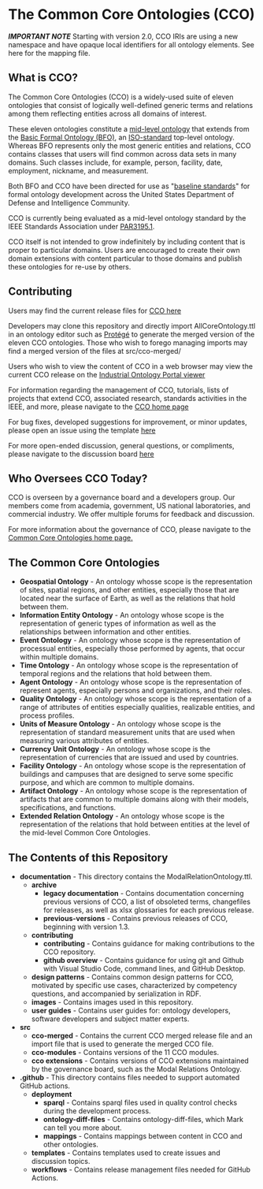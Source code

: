 # The Common Core Ontologies (CCO)

***IMPORTANT NOTE***
Starting with version 2.0, CCO IRIs are using a new namespace and have opaque local identifiers for all ontology elements.
See here for the mapping file.

## What is CCO?

The Common Core Ontologies (CCO) is a widely-used suite of eleven ontologies that consist of logically well-defined generic terms and relations among them reflecting entities across all domains of interest. 

These eleven ontologies constitute a [mid-level ontology](https://arxiv.org/abs/2404.17757) that extends from the [Basic Formal Ontology (BFO)](https://github.com/bfo-ontology/BFO-2020), an [ISO-standard](https://www.iso.org/standard/71954.html) top-level ontology. Whereas BFO represents only the most generic entities and relations, CCO contains classes that users will find common across data sets in many domains. Such classes include, for example, person, facility, date, employment, nickname, and measurement. 

Both BFO and CCO have been directed for use as "[baseline standards](https://www.buffalo.edu/news/releases/2024/02/department-of-defense-ontology.html)" for formal ontology development across the United States Department of Defense and Intelligence Community. 

CCO is currently being evaluated as a mid-level ontology standard by the IEEE Standards Association under [PAR3195.1](https://standards.ieee.org/ieee/3195.1/11026/). 

CCO itself is not intended to grow indefinitely by including content that is proper to particular domains. Users are encouraged to create their own domain extensions with content particular to those domains and publish these ontologies for re-use by others. 

## Contributing

Users may find the current release files for [CCO here](https://github.com/CommonCoreOntology/CommonCoreOntologies/releases/tag/v1.6-2024-09-26)

Developers may clone this repository and directly import AllCoreOntology.ttl in an ontology editor such as [Protégé](https://protege.stanford.edu/) to generate the merged version of the eleven CCO ontologies. Those who wish to forego managing imports may find a merged version of the files at src/cco-merged/

Users who wish to view the content of CCO in a web browser may view the current CCO release on the [Industrial Ontology Portal viewer](https://industryportal.enit.fr/ontologies/CCO)

For information regarding the management of CCO, tutorials, lists of projects that extend CCO, associated research, standards activities in the IEEE, and more, please navigate to the [CCO home page](https://commoncoreontology.github.io/cco-webpage/)

For bug fixes, developed suggestions for improvement, or minor updates, please open an issue using the template [here](https://github.com/CommonCoreOntology/CommonCoreOntologies/issues) 

For more open-ended discussion, general questions, or compliments, please navigate to the discussion board [here](https://github.com/CommonCoreOntology/CommonCoreOntologies/discussions)

## Who Oversees CCO Today?

CCO is overseen by a governance board and a developers group. Our members come from academia, government, US national laboratories, and commercial industry. We offer multiple forums for feedback and discussion. 

For more information about the governance of CCO, please navigate to the [Common Core Ontologies home page.](https://commoncoreontology.github.io/cco-webpage/board/)

## The Common Core Ontologies

- **Geospatial Ontology** - An ontology whosse scope is the representation of sites, spatial regions, and other entities, especially those that are located near the surface of Earth, as well as the relations that hold between them.
- **Information Entity Ontology** - An ontology whose scope is the representation of generic types of information as well as the relationships between information and other entities.
- **Event Ontology** - An ontology whose scope is the representation of processual entities, especially those performed by agents, that occur within multiple domains.
- **Time Ontology**	- An ontology whose scope is the representation of temporal regions and the relations that hold between them.
- **Agent Ontology** - An ontology whose scope is the representation of represent agents, especially persons and organizations, and their roles.
- **Quality Ontology**	- An ontology whose scope is the representation of a range of attributes of entities especially qualities, realizable entities, and process profiles.
- **Units of Measure Ontology**	- An ontology whose scope is the representation of standard measurement units that are used when measuring various attributes of entities.
- **Currency Unit Ontology** - An ontology whose scope is the representation of currencies that are issued and used by countries.
- **Facility Ontology** - An ontology whose scope is the representation of buildings and campuses that are designed to serve some specific purpose, and which are common to multiple domains.
- **Artifact Ontology**	- An ontology whose scope is the representation of artifacts that are common to multiple domains along with their models, specifications, and functions.
- **Extended Relation Ontology** - An ontology whose scope is the representation of the relations that hold between entities at the level of the mid-level Common Core Ontologies.

## The Contents of this Repository

* **documentation** - This directory contains the ModalRelationOntology.ttl.
	* **archive** 
		* **legacy documentation** - Contains documentation concerning previous versions of CCO, a list of obsoleted terms, changefiles for releases, as well as xlsx glossaries for each previous release. 
		* **previous-versions** - Contains previous releases of CCO, beginning with version 1.3. 
	* **contributing** 
		* **contributing** - Contains guidance for making contributions to the CCO repository.
		* **github overview** - Contains guidance for using git and Github with Visual Studio Code, command lines, and GitHub Desktop.
	* **design patterns** - Contains common design patterns for CCO, motivated by specific use cases, characterized by competency questions, and accompanied by serialization in RDF.  
	* **images** - Contains images used in this repository.
	* **user guides** - Contains user guides for: ontology developers, software developers and subject matter experts.
* **src**
	* **cco-merged** - Contains the current CCO merged release file and an import file that is used to generate the merged CCO file. 
	* **cco-modules** - Contains versions of the 11 CCO modules.
	* **cco extensions** - Contains versions of CCO extensions maintained by the governance board, such as the Modal Relations Ontology. 
* **.github** 	- This directory contains files needed to support automated GitHub actions. 
	* **deployment** 	
		* **sparql** - Contains sparql files used in quality control checks during the development process. 
		* **ontology-diff-files** - Contains ontology-diff-files, which Mark can tell you more about. 
		* **mappings** - Contains mappings between content in CCO and other ontologies. 
	* **templates** - Contains templates used to create issues and discussion topics. 
	* **workflows** - Contains release management files needed for GitHub Actions. 

